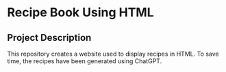 # Recipe Book Using HTML

## Project Description
This repository creates a website used to display recipes in HTML. To save time, the recipes have been generated using ChatGPT.